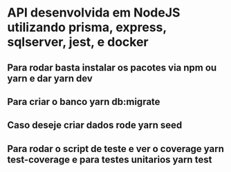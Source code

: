 # API desenvolvida em NodeJS utilizando prisma, express, sqlserver, jest, e docker

## Para rodar basta instalar os pacotes via npm ou yarn e dar yarn dev

## Para criar o banco yarn db:migrate

## Caso deseje criar dados rode yarn seed

## Para rodar o script de teste e ver o coverage yarn test-coverage e para testes unitarios yarn test

